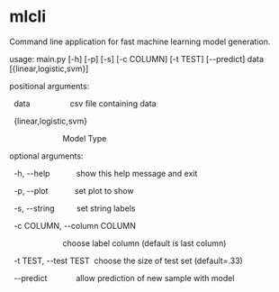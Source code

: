 # mlcli
 
Command line application for fast machine learning model generation.


usage: main.py [-h] [-p] [-s] [-c COLUMN] [-t TEST] [--predict] data [{linear,logistic,svm}]

positional arguments:

  data                  csv file containing data

  {linear,logistic,svm}

                        Model Type

optional arguments:

  -h, --help            show this help message and exit

  -p, --plot            set plot to show

  -s, --string          set string labels

  -c COLUMN, --column COLUMN

                        choose label column (default is last column)

  -t TEST, --test TEST  choose the size of test set (default=.33)

  --predict             allow prediction of new sample with model
